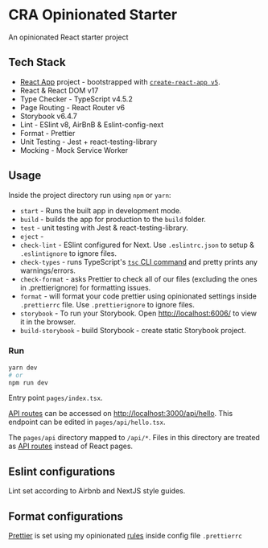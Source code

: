 # CRA Opinionated Starter

An opinionated React starter project


## Tech Stack

- [React App](https://reactjs.org/docs/getting-started.html) project - bootstrapped with [`create-react-app v5`](https://create-react-app.dev/docs/getting-started).
- React & React DOM v17
- Type Checker - TypeScript v4.5.2
- Page Routing - React Router v6
- Storybook v6.4.7
- Lint - ESlint v8, AirBnB & Eslint-config-next
- Format - Prettier
- Unit Testing - Jest + react-testing-library
- Mocking - Mock Service Worker



## Usage

Inside the project directory run using `npm` or `yarn`:

- `start` - Runs the built app in development mode.
- `build` - builds the app for production to the `build` folder.
- `test` - unit testing with Jest & react-testing-library.
- `eject` -
- `check-lint` - ESlint configured for Next. Use `.eslintrc.json` to setup & `.eslintignore` to ignore files.
- `check-types` - runs TypeScript's [`tsc` CLI command](https://www.typescriptlang.org/docs/handbook/compiler-options.html) and pretty prints any warnings/errors.
- `check-format` - asks Prettier to check all of our files (excluding the ones in .prettierignore) for formatting issues.
- `format` - will format your code prettier using opinionated settings inside `.prettierrc` file. Use `.prettierignore` to ignore files.
- `storybook` - To run your Storybook. Open [http://localhost:6006/](http://localhost:6006/) to view it in the browser.
- `build-storybook` - build Storybook - create static Storybook project.


### Run

```bash
yarn dev
# or
npm run dev
```

Entry point `pages/index.tsx`.

[API routes](https://nextjs.org/docs/api-routes/introduction) can be accessed on [http://localhost:3000/api/hello](http://localhost:3000/api/hello). This endpoint can be edited in `pages/api/hello.tsx`.

The `pages/api` directory mapped to `/api/*`. Files in this directory are treated as [API routes](https://nextjs.org/docs/api-routes/introduction) instead of React pages.
## Eslint configurations

Lint set according to Airbnb and NextJS style guides.
## Format configurations

[Prettier](https://prettier.io/) is set using my opinionated [rules](https://prettier.io/docs/en/configuration.html) inside config file `.prettierrc`
